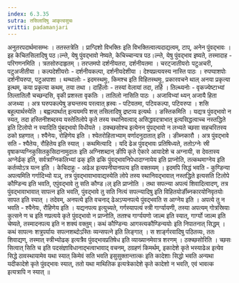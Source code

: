 ```yaml
---
index: 6.3.35
sutra: तसिलादिषु आकृत्वसुचः
vritti: padamanjari
---
```


  अनुतरपदार्थमासम्भः । ततस्तत्रेति । प्राग्दिशो विभक्तिः इति विभक्तित्वात्यदाद्यत्वम्, टाप्, अनेन पुंवद्भावः ।  इह केचितसिलादिषु पठ।ल्न्ते, येषु पुंवद्भावो नेष्यते, केचिच्चान्यत्र पठ।ल्न्ते, येषु पुंवद्भाव इष्यते, तस्मादाह - परिगणनमिति । त्रतसोरुदाहृतम् । तरप्तमपो दर्शनीयतरा, दर्शनीयतमा । चरट्जातीयरोः पटुअचरी, पटुअजीतीया । कल्पदेशीयरोः - दर्शनीयकल्पा, दर्शनीयदेशीया । देश्यप्रत्ययस्य नास्ति पाठः । रुपप्पाशपोः दर्शनीयरुपा, पटुअपाशा । थम्थालोः - इदमस्थमुः, किमश्च इति विहितस्थमुः, प्रकारवचने थाल् अनया प्रकृत्या इत्थम्, कया प्रकृत्या कथम्, तया तथा । दार्हिलोः - तस्यां वेलायां तदा, तर्हि । तिल्थ्यनोः - वृकज्येष्टाभ्यां तिल्तातिलौ चच्छन्दसि, वृकी प्रशस्ता वृकतिः । तातिलो नासिति पाठः । अजाविभ्यां थ्यन् अजायै हिता अजथ्या । अत्र घरुपकल्पेषु ङ्यन्तस्य परत्वात् ह्रस्वः - पटिवतमा, पटिवकल्पा, पटिवरुपा ।  शसि बहूल्पार्थस्येति । बह्वल्पार्थात् इत्ययमपि शस् तसिलादिषु द्रष्टव्य इत्यर्थः ।  ङस्तिकमिति । यद्यत्र पुंवद्भावो न स्यत्, तदा हस्तिनीशब्दस्य यस्तेतिलोपे कृते तस्य स्थानिवत्वाद् असिद्धवदत्राभात् इत्यसिद्धत्वाच्च नस्तद्धिते इति टिलोपो न स्यादिति पुंबद्भावो विधीयते । ठक्च्छसोश्च इत्येनन पुंपद्भावो न लभ्यते च्छसा सहचरितस्य ठको ग्रहणात् । श्यैनेयः, रोहिणेय इति । श्येतरोहिताभ्याम् वर्णादनुदातात् इति । ङीब्नकारौ । अत्र पुंवद्भावे सति - श्यैतेयः, रौहितेय इति स्यात् ।  कथमित्यादि । यदि ढेअ पुंवद्भावः प्रतिषिध्यते, ततोऽग्नेः स्री वृषाकप्यग्निकुसितकुसिदानामुदातः इति अग्निशब्दान् ङीपि कृते ऐकारे आयादेशे च अग्नायी, स देवतास्य अग्नेर्ढक् इति, सर्वत्राग्निकलिभ्यां ढक् इति ढकि पुंवद्भावनिपेधादाग्नायेय इति प्राप्नोति, तत्कथमाग्नेय इति कर्तव्योऽत्र यत्न इति । केचिदाहुः - अढेअ इत्यपनीयानपत्य इति वक्तव्यम् । इदमपि सिद्धं भवति - कुण्डिन्या अपत्यमिति गर्गादिभ्यो यञ्, तत्र पुंवद्भावाभावाद्यस्येति लोपे तस्य स्थानिवद्भावात् नस्तद्धिते इत्यसति टिलोपे कौण्डिन्य इति भवति,  एपुंवद्भावे तु सति कौण्ड।ल् इति प्राप्नोति । तथा सपत्न्या अपत्यं शिवादित्वादण्, तत्र पुंवद्भावाभावात् सापत्न इति भवति, पुंवद्भावे तु सति नित्यं सपत्न्यादिषु इति विहितयोर्ङीब्नकारयोनिवृतयोः सापत इति स्यात् । तदेवम्, अनपत्ये इति वचनाद् ढेअऽप्यनपत्ये पुंवद्भवति स आग्नेय इति । अपत्ये तु न भवति - श्यैनेयः, रौहिणेय इति । यद्यनपत्य इत्युच्यते, गर्गस्यापत्यं स्त्री गार्ग्यायणी, तस्या अपत्यम् गोत्रस्रियाः कुत्सने ण च इति णप्रत्यये कृते पुंवद्भावो न प्राप्नोति, ततश्च गार्ग्ययणो जाल्म इति स्यात्, गार्ग्यो जाल्म इति चेष्यते, तस्मादनपत्य इति न शक्यं वक्तुम्। कथं कौण्डिन्यः आगस्त्यकौण्डिन्ययोः इति निपातनात् सिद्धम् । कथं सापत्नः शत्रुपर्यायः सपत्नशब्दोऽस्तिः व्यन्सपत्ने इति लिङ्गात् । स शार्ङ्गरवादिषु पठितव्यः, ततः शिवाद्यण्, तस्मात् स्त्रीभ्योढक् इत्यत्रैव पुंवद्भावप्रतिषेध इति व्याख्यानमेवात्र शरणम् ।  ठक्च्छसोरिति । च्छसः सित्वात् सिति च इति पदसंज्ञाविधानाद्भत्वाभावाद् वचनम्, ठग्रहणं किमर्थम्, इकादेशे कृते भस्याढेअ इत्येव सिद्धे ठावस्थायामेव यथा स्यात् किमेवं सति भवति इसुसुक्तान्तात्कः इति कादेशाः सिद्धो भवति अन्यथा यदीकादेशे कृते पुंवद्भावः स्यात्, ततो यथा माथितिक इत्यत्रेकादेशे कृते कादेशो न भवति, एवं भावत्क इत्यत्रापि न स्यात् ॥
